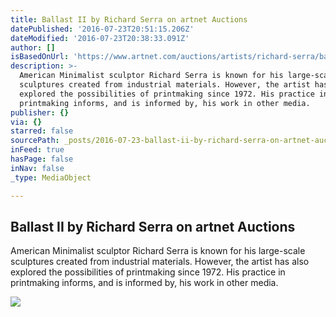 ```yaml
---
title: Ballast II by Richard Serra on artnet Auctions
datePublished: '2016-07-23T20:51:15.206Z'
dateModified: '2016-07-23T20:38:33.091Z'
author: []
isBasedOnUrl: 'https://www.artnet.com/auctions/artists/richard-serra/ballast-ii'
description: >-
  American Minimalist sculptor Richard Serra is known for his large-scale
  sculptures created from industrial materials. However, the artist has also
  explored the possibilities of printmaking since 1972. His practice in
  printmaking informs, and is informed by, his work in other media.
publisher: {}
via: {}
starred: false
sourcePath: _posts/2016-07-23-ballast-ii-by-richard-serra-on-artnet-auctions.md
inFeed: true
hasPage: false
inNav: false
_type: MediaObject

---
```

<article style=""><h1>Ballast II by Richard Serra on artnet Auctions</h1><p>American Minimalist sculptor Richard Serra is known for his large-scale sculptures created from industrial materials. However, the artist has also explored the possibilities of printmaking since 1972. His practice in printmaking informs, and is informed by, his work in other media.</p><img src="https://images.artnet.com/aoa_lot_images/117779/richard-serra-ballast-ii-prints-and-multiples-etching-zoom_550_712.jpg" /></article>